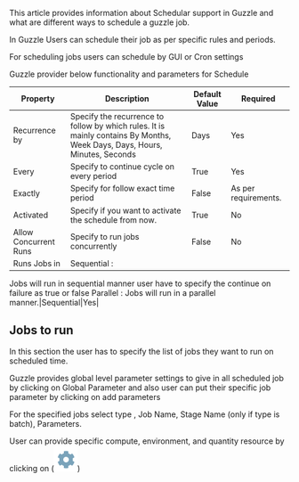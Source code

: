 
This article provides information about Schedular support in Guzzle and what are different ways to schedule a guzzle job.

In Guzzle Users can schedule their job as per specific rules and periods. 

For scheduling jobs users can schedule by GUI or Cron settings

Guzzle provider below functionality and parameters for Schedule

|Property|Description|Default Value|Required|
|--- |--- |--- |--- |
|Recurrence by|Specify the recurrence to follow by which rules. It is mainly contains By Months, Week Days, Days, Hours, Minutes, Seconds|Days|Yes|
|Every|Specify to continue cycle on every period|True|Yes|
|Exactly|Specify for follow exact time period|False|As per requirements.|
|Activated|Specify if you want to activate the schedule from now.|True|No|
|Allow Concurrent Runs|Specify to run jobs concurrently|False|No|
|Runs Jobs in|Sequential : 
Jobs will run in sequential manner user have to specify the continue on failure as true or false
Parallel : Jobs will run in a parallel manner.|Sequential|Yes|


## Jobs to run

In this section the user has to specify the list of jobs they want to run on scheduled time.

Guzzle provides global level parameter settings to give in all scheduled job by clicking on Global Parameter and also user can put their specific job parameter by clicking on add parameters

For the specified jobs select type , Job Name, Stage Name (only if type is batch), Parameters.

User can provide specific compute, environment, and quantity resource by clicking on (![settings](/img/docs/how-to-guides/author/schedule.png))


